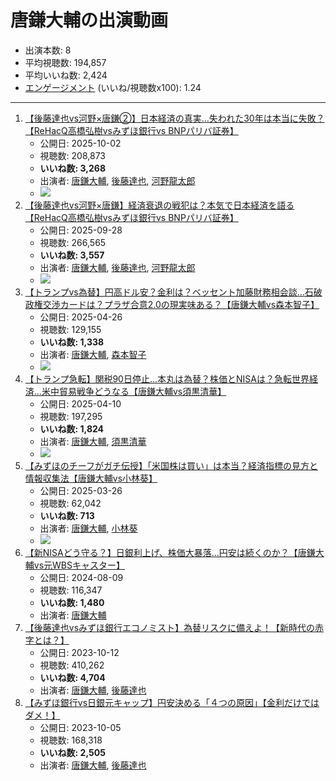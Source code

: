 # 唐鎌大輔の出演動画

- 出演本数: 8
- 平均視聴数: 194,857
- 平均いいね数: 2,424
- [エンゲージメント](/rehacq_fan/engagement) (いいね/視聴数x100): 1.24


----

1.  [【後藤達也vs河野×唐鎌②】日本経済の真実…失われた30年は本当に失敗？【ReHacQ高橋弘樹vsみずほ銀行vs BNPパリバ証券】](/rehacq_fan/ids/7FqLPuqIo4o "wikilink")
    -   公開日: 2025-10-02
    -   視聴数: 208,873
    -   **いいね数: 3,268**
    -   出演者: [唐鎌大輔](/rehacq_fan/people/唐鎌大輔 "wikilink"), [後藤達也](/rehacq_fan/people/後藤達也 "wikilink"), [河野龍太郎](/rehacq_fan/people/河野龍太郎 "wikilink")
    - [![](https://img.youtube.com/vi/7FqLPuqIo4o/hqdefault.jpg)](https://www.youtube.com/watch?v=7FqLPuqIo4o)
1.  [【後藤達也vs河野×唐鎌】経済衰退の戦犯は？本気で日本経済を語る【ReHacQ高橋弘樹vsみずほ銀行vs BNPパリバ証券】](/rehacq_fan/ids/2JWH_cTgEcM "wikilink")
    -   公開日: 2025-09-28
    -   視聴数: 266,565
    -   **いいね数: 3,557**
    -   出演者: [唐鎌大輔](/rehacq_fan/people/唐鎌大輔 "wikilink"), [後藤達也](/rehacq_fan/people/後藤達也 "wikilink"), [河野龍太郎](/rehacq_fan/people/河野龍太郎 "wikilink")
    - [![](https://img.youtube.com/vi/2JWH_cTgEcM/hqdefault.jpg)](https://www.youtube.com/watch?v=2JWH_cTgEcM)
1.  [【トランプvs為替】円高ドル安？金利は？ベッセント加藤財務相会談...石破政権交渉カードは？プラザ合意2.0の現実味ある？【唐鎌大輔vs森本智子】](/rehacq_fan/ids/Mpq0GEyhqP0 "wikilink")
    -   公開日: 2025-04-26
    -   視聴数: 129,155
    -   **いいね数: 1,338**
    -   出演者: [唐鎌大輔](/rehacq_fan/people/唐鎌大輔 "wikilink"), [森本智子](/rehacq_fan/people/森本智子 "wikilink")
    - [![](https://img.youtube.com/vi/Mpq0GEyhqP0/hqdefault.jpg)](https://www.youtube.com/watch?v=Mpq0GEyhqP0)
1.  [【トランプ急転】関税90日停止...本丸は為替？株価とNISAは？急転世界経済...米中貿易戦争どうなる【唐鎌大輔vs須黒清華】](/rehacq_fan/ids/MMwMk6u7rFE "wikilink")
    -   公開日: 2025-04-10
    -   視聴数: 197,295
    -   **いいね数: 1,824**
    -   出演者: [唐鎌大輔](/rehacq_fan/people/唐鎌大輔 "wikilink"), [須黒清華](/rehacq_fan/people/須黒清華 "wikilink")
    - [![](https://img.youtube.com/vi/MMwMk6u7rFE/hqdefault.jpg)](https://www.youtube.com/watch?v=MMwMk6u7rFE)
1.  [【みずほのチーフがガチ伝授】「米国株は買い」は本当？経済指標の見方と情報収集法【唐鎌大輔vs小林葵】](/rehacq_fan/ids/pwTCj0HBWFQ "wikilink")
    -   公開日: 2025-03-26
    -   視聴数: 62,042
    -   **いいね数: 713**
    -   出演者: [唐鎌大輔](/rehacq_fan/people/唐鎌大輔 "wikilink"), [小林葵](/rehacq_fan/people/小林葵 "wikilink")
    - [![](https://img.youtube.com/vi/pwTCj0HBWFQ/hqdefault.jpg)](https://www.youtube.com/watch?v=pwTCj0HBWFQ)
1.  [【新NISAどう守る？】日銀利上げ、株価大暴落…円安は続くのか？【唐鎌大輔vs元WBSキャスター】](/rehacq_fan/ids/y729kavIyK4 "wikilink")
    -   公開日: 2024-08-09
    -   視聴数: 116,347
    -   **いいね数: 1,480**
    -   出演者: [唐鎌大輔](/rehacq_fan/people/唐鎌大輔 "wikilink")
1.  [【後藤達也vsみずほ銀行エコノミスト】為替リスクに備えよ！【新時代の赤字とは？】](/rehacq_fan/ids/EoqnXuoYT2s "wikilink")
    -   公開日: 2023-10-12
    -   視聴数: 410,262
    -   **いいね数: 4,704**
    -   出演者: [唐鎌大輔](/rehacq_fan/people/唐鎌大輔 "wikilink"), [後藤達也](/rehacq_fan/people/後藤達也 "wikilink")
1.  [【みずほ銀行vs日銀元キャップ】円安決める「４つの原因」【金利だけではダメ！】](/rehacq_fan/ids/HpkZbkCwfD4 "wikilink")
    -   公開日: 2023-10-05
    -   視聴数: 168,318
    -   **いいね数: 2,505**
    -   出演者: [唐鎌大輔](/rehacq_fan/people/唐鎌大輔 "wikilink"), [後藤達也](/rehacq_fan/people/後藤達也 "wikilink")
